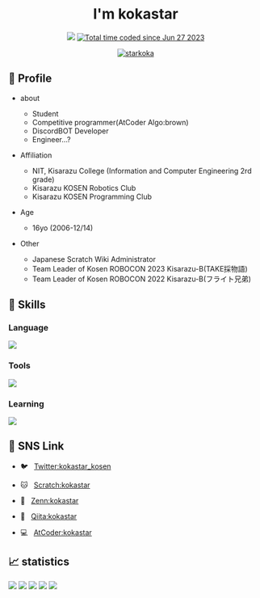 <h1 align="center">I'm kokastar</h1>


<p align="center">
  <a href="https://atcoder.jp/users/kokastar" target="_blank" title="kokastar"><img src="https://img.shields.io/endpoint?url=https%3A%2F%2Fatcoder-badges.now.sh%2Fapi%2Fatcoder%2Fjson%2Fkokastar" /></a> 
  <a href="https://wakatime.com/@bbdacbf7-1444-4488-999e-7482ce2f520d"><img src="https://wakatime.com/badge/user/bbdacbf7-1444-4488-999e-7482ce2f520d.svg" alt="Total time coded since Jun 27 2023" /></a>
  
<p align="center"> 
  <a href="https://github.com/ryo-ma/github-profile-trophy"><img src="https://github-profile-trophy.vercel.app/?username=starkoka&column=7&theme=onedark&margin-w=10&margin-h=10" alt="starkoka" /></a>
</p>

## 📝 Profile
- about
  - Student
  - Competitive programmer(AtCoder Algo:brown)
  - DiscordBOT Developer
  - Engineer...?

- Affiliation
  - NIT, Kisarazu College (Information and Computer Engineering 2rd grade)
  - Kisarazu KOSEN Robotics Club
  - Kisarazu KOSEN Programming Club

- Age
  - 16yo (2006-12/14)

- Other
  - Japanese Scratch Wiki Administrator
  - Team Leader of Kosen ROBOCON 2023 Kisarazu-B(TAKE採物語)
  - Team Leader of Kosen ROBOCON 2022 Kisarazu-B(フライト兄弟)

## 🌱 Skills
### Language
<a href="https://www.typescriptlang.org/" target="_blank" rel="noreferrer"> <img src="https://skillicons.dev/icons?i=py,c,cpp,nodejs,ts,bots,raspberrypi&theme=light"/> </a>
### Tools
<a href="https://www.typescriptlang.org/" target="_blank" rel="noreferrer"> <img src="https://skillicons.dev/icons?i=git,github,linux,idea&theme=light"/> </a>
### Learning
<a href="https://www.typescriptlang.org/" target="_blank" rel="noreferrer"> <img src="https://skillicons.dev/icons?i=docker,react,nextjs&theme=light"/> </a>

## 🔗 SNS Link
 
  - 🐦 &nbsp; <a href="https://twitter.com/kokastar_kosen">Twitter:kokastar_kosen</a>

  - 🐱 &nbsp; <a href="https://scratch.mit.edu/users/kokastar/">Scratch:kokastar</a>

  - 📒 &nbsp; <a href="https://zenn.dev/kokastar">Zenn:kokastar</a>

  - 📝 &nbsp; <a href="https://qiita.com/kokastar">Qiita:kokastar</a>
  
  - 💻 &nbsp; <a href="https://atcoder.jp/users/kokastar">AtCoder:kokastar</a>
  
  
 ## 📈 statistics
   
![](http://github-profile-summary-cards.vercel.app/api/cards/profile-details?username=starkoka&theme=github_dark)
![](http://github-profile-summary-cards.vercel.app/api/cards/repos-per-language?username=starkoka&theme=github_dark)
![](http://github-profile-summary-cards.vercel.app/api/cards/most-commit-language?username=starkoka&theme=github_dark)
![](http://github-profile-summary-cards.vercel.app/api/cards/stats?username=starkoka&theme=github_dark)
![](http://github-profile-summary-cards.vercel.app/api/cards/productive-time?username=starkoka&theme=github_dark&utcOffset=9)
  

